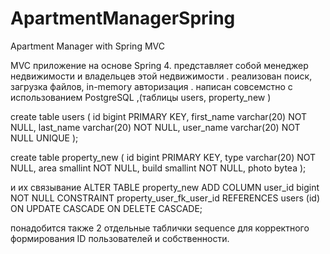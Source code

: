 # ApartmentManagerSpring
Apartment Manager with Spring MVC

MVC приложение на основе Spring 4.
представляет собой менеджер недвижимости и владельцев этой недвижимости .
реализован поиск, загрузка файлов, in-memory авторизация .
написан совсемстно с использованием PostgreSQL ,(таблицы users, property_new )

create table users (
	id bigint  PRIMARY KEY,
	first_name varchar(20) NOT NULL,
	last_name varchar(20) NOT NULL,
	user_name varchar(20) NOT NULL UNIQUE
);

create table property_new (
	id bigint  PRIMARY KEY,
	type varchar(20) NOT NULL,
	area smallint NOT NULL,
	build smallint NOT NULL,
	photo bytea
);

и их связывание
ALTER TABLE property_new ADD COLUMN user_id bigint NOT NULL
CONSTRAINT property_user_fk_user_id REFERENCES users (id)
ON UPDATE CASCADE ON DELETE CASCADE; 

понадобится также 2 отдельные таблички sequence для корректного формирования ID пользователей и собственности.




